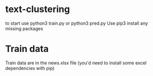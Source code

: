 # text-clustering
to start use python3 train.py
or python3 pred.py
Use pip3 install any missing packages

# Train data

Train data are in the news.xlsx file (you'd need to install some excel dependencies with pip)

